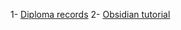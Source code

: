 1- [Diploma records](https://bullet-s-school.teachable.com/courses/)
2- [Obsidian tutorial](https://www.youtube.com/watch?v=QgbLb6QCK88&list=PL3NaIVgSlAVLHty1-NuvPa9V0b0UwbzBd)
